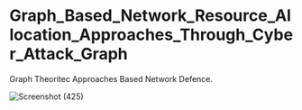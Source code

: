 # Graph_Based_Network_Resource_Allocation_Approaches_Through_Cyber_Attack_Graph
Graph Theoritec Approaches Based Network Defence.

![Screenshot (425)](https://github.com/Mohammed-Ryiad-Eiadeh/Graph_Based_Network_Resource_Allocation_Approaches/assets/93108547/dad953a0-0643-4e6c-aea9-044d4312383d)


